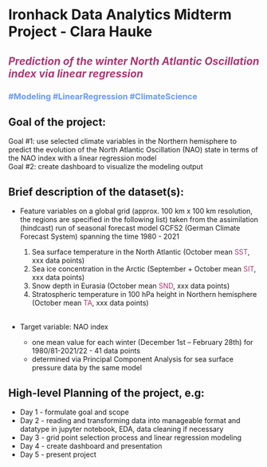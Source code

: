 # Ironhack Data Analytics Midterm Project - Clara Hauke

## <span style="color:#ac3973"><em> Prediction of the winter North Atlantic Oscillation index via linear regression </em></span>

### <span style="color:#6699ff"> \#Modeling \#LinearRegression \#ClimateScience </span>

## Goal of the project:
Goal #1: use selected climate variables in the Northern hemisphere to predict the evolution of the North Atlantic Oscillation (NAO) state in terms of the NAO index with a linear regression model <br>
Goal #2: create dashboard to visualize the modeling output


## Brief description of the dataset(s):
- Feature variables on a global grid (approx. 100 km x 100 km resolution, the regions are specified in the following list) taken from the assimilation (hindcast) run of seasonal forecast model GCFS2 (German Climate Forecast System) spanning the time 1980 - 2021
	1. Sea surface temperature in the North Atlantic (October mean  <span style="color:#ac3973">SST</span>, xxx data points)
    2. Sea ice concentration in the Arctic (September + October mean <span style="color:#ac3973">SIT</span>, xxx data points)
    3. Snow depth in Eurasia (October mean <span style="color:#ac3973">SND</span>, xxx data points)
    4. Stratospheric temperature in 100 hPa height in Northern hemisphere (October mean <span style="color:#ac3973">TA</span>, xxx data points) <br> <br>

- Target variable: NAO index
	- one mean value for each winter (December 1st – February 28th) for 1980/81-2021/22 - 41 data points
    - determined via Principal Component Analysis for sea surface pressure data by the same model

## High-level Planning of the project, e.g:
- Day 1 - formulate goal and scope
- Day 2 - reading and transforming data into manageable format and datatype in jupyter notebook, EDA, data cleaning if necessary
- Day 3 - grid point selection process and linear regression modeling
- Day 4 - create dashboard and presentation
- Day 5 - present project
